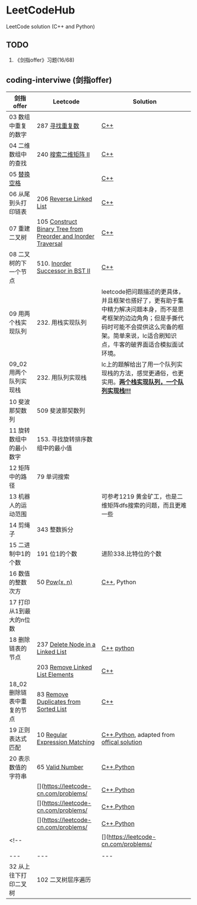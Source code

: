 # LeetCodeHub
LeetCode solution (C++ and Python)

## TODO
1. 《剑指offer》习题(16/68)

## coding-interviwe (剑指offer)
| 剑指offer | Leetcode | Solution |  
| --- | --- | --- | 
| 03 数组中重复的数字 | 287 [寻找重复数](https://leetcode-cn.com/problems/find-the-duplicate-number/) | [C++](https://github.com/codename1995/LeetCodeHub/blob/master/cpp/FindtheDuplicateNumber/findDupliate.cpp) |  
| 04 二维数组中的查找 | 240 [搜索二维矩阵 II](https://leetcode-cn.com/problems/search-a-2d-matrix-ii/) | [C++](https://github.com/codename1995/LeetCodeHub/blob/master/cpp/SearchA2DMatrix%20II/searchMatrix.cpp)  |  
| 05 [替换空格](https://www.nowcoder.com/practice/4060ac7e3e404ad1a894ef3e17650423?tpId=13&tqId=11155&tPage=1&rp=1&ru=/ta/coding-interviews&qru=/ta/coding-interviews/question-ranking) |  | [C++](https://github.com/codename1995/LeetCodeHub/blob/master/cpp/05_ReplaceSpace/05_ReplaceSpace.cpp) | 
|06 从尾到头打印链表|206 [Reverse Linked List](https://leetcode-cn.com/problems/reverse-linked-list/)| [C++](https://github.com/codename1995/LeetCodeHub/blob/master/cpp/Reverse%20Linked%20List/reverseList.cpp)|
|07 重建二叉树| 105 [Construct Binary Tree from Preorder and Inorder Traversal](https://leetcode-cn.com/problems/construct-binary-tree-from-preorder-and-inorder-traversal/)| [C++](https://github.com/codename1995/LeetCodeHub/tree/master/cpp/Construct%20Binary%20Tree%20from%20Preorder%20and%20Inorder%20Traversal)|
|08 二叉树的下一个节点|510. [Inorder Successor in BST II](https://leetcode-cn.com/problems/inorder-successor-in-bst-ii/)| [C++](https://github.com/codename1995/LeetCodeHub/tree/master/cpp/Inorder%20Successor%20in%20BST%20II) |
|09 用两个栈实现队列   |  232. 用栈实现队列 | leetcode把问题描述的更具体，并且框架也搭好了，更有助于集中精力解决问题本身，而不是思考框架的边边角角；但是手撕代码时可能不会提供这么完备的框架。简单来说，lc适合刷知识点，牛客的破界面适合模拟面试环境。  |
| 09_02 用两个队列实现栈   |  232. 用队列实现栈 | lc上的题解给出了用一个队列实现栈的方法，感觉更通俗，也更实用。<u>**两个栈实现队列，一个队列实现栈!!!**</u>  |
| 10 斐波那契数列  |509 斐波那契数列   |   |
| 11 旋转数组中的最小数字  | 153. 寻找旋转排序数组中的最小值  |   |
| 12 矩阵中的路径  | 79 单词搜索  |   |
| 13 机器人的运动范围  |   | 可参考1219 黄金矿工，也是二维矩阵dfs搜索的问题，而且更难一些  |
| 14 剪绳子 | 343 整数拆分   |   |
| 15 二进制中1的个数  | 191 位1的个数  | 进阶338.比特位的个数  |
| 16 数值的整数次方 | 50 [Pow(x, n)](https://leetcode-cn.com/problems/powx-n/)  | [C++](https://github.com/codename1995/LeetCodeHub/blob/master/cpp/pow/pow.cpp), Python   |
| 17 打印从1到最大的n位数 |   |   |
| 18 删除链表的节点  | 237 [Delete Node in a Linked List](https://leetcode-cn.com/problems/delete-node-in-a-linked-list/)  | [C++](https://github.com/codename1995/LeetCodeHub/blob/master/cpp/deleteNode/deleteNode.cpp) [python](https://github.com/codename1995/LeetCodeHub/blob/master/python/deleteNode/deleteNode.py)  |
|   | 203 [Remove Linked List Elements](https://leetcode-cn.com/problems/remove-linked-list-elements/) | [C++](https://github.com/codename1995/LeetCodeHub/blob/master/cpp/RemoveLinkedListElements/removeElements.cpp)  |
| 18_02 删除链表中重复的节点  | 83 [Remove Duplicates from Sorted List](https://leetcode-cn.com/problems/remove-duplicates-from-sorted-list/)  | [C++](https://github.com/codename1995/LeetCodeHub/blob/master/cpp/RemoveDuplicatesFromSortedList/deleteDuplicates.cpp)  |
| 19 正则表达式匹配  | 10 [Regular Expression Matching](https://leetcode-cn.com/problems/regular-expression-matching/) | [C++](https://github.com/codename1995/LeetCodeHub/tree/master/cpp/10_RegularExpressionMatching),[Python](https://github.com/codename1995/LeetCodeHub/blob/master/python/10.%20Regular%20Expression%20Matching.py), adapted from [offical solution](https://leetcode-cn.com/problems/regular-expression-matching/solution/zheng-ze-biao-da-shi-pi-pei-by-leetcode/)  |
| 20 表示数值的字符串  | 65 [Valid Number](https://leetcode-cn.com/problems/valid-number/) | [C++](),[Python]()  |
|   | [](https://leetcode-cn.com/problems/ | [C++](),[Python]()  |
|   | [](https://leetcode-cn.com/problems/ | [C++](),[Python]()  |
|   | [](https://leetcode-cn.com/problems/ | [C++](),[Python]()  |
<!-- |   | [](https://leetcode-cn.com/problems/ | [C++](),[Python]()  | -->
|   |   |   |
| --- | --- | --- | 
|32 从上往下打印二叉树|102 二叉树层序遍历||

<!-- [C++](),[Python]() -->
<!-- [](https://leetcode-cn.com/problems/) -->